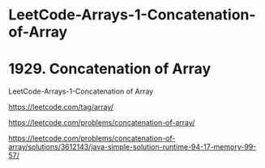 # LeetCode-Arrays-1-Concatenation-of-Array
# 1929. Concatenation of Array

LeetCode-Arrays-1-Concatenation of Array

https://leetcode.com/tag/array/

https://leetcode.com/problems/concatenation-of-array/

https://leetcode.com/problems/concatenation-of-array/solutions/3612143/java-simple-solution-runtime-94-17-memory-99-57/

